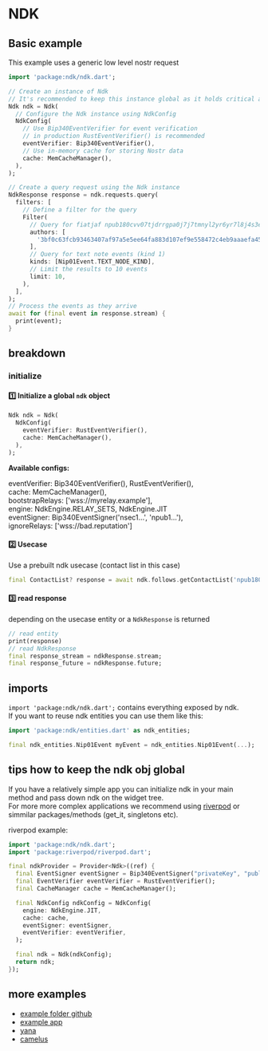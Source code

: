 # NDK

## Basic example

This example uses a generic low level nostr request

```dart
import 'package:ndk/ndk.dart';

// Create an instance of Ndk
// It's recommended to keep this instance global as it holds critical application state
Ndk ndk = Ndk(
  // Configure the Ndk instance using NdkConfig
  NdkConfig(
    // Use Bip340EventVerifier for event verification
    // in production RustEventVerifier() is recommended
    eventVerifier: Bip340EventVerifier(),
    // Use in-memory cache for storing Nostr data
    cache: MemCacheManager(),
  ),
);

// Create a query request using the Ndk instance
NdkResponse response = ndk.requests.query(
  filters: [
    // Define a filter for the query
    Filter(
      // Query for fiatjaf npub180cvv07tjdrrgpa0j7j7tmnyl2yr6yr7l8j4s3evf6u64th6gkwsyjh6w6
      authors: [
        '3bf0c63fcb93463407af97a5e5ee64fa883d107ef9e558472c4eb9aaaefa459d'
      ],
      // Query for text note events (kind 1)
      kinds: [Nip01Event.TEXT_NODE_KIND],
      // Limit the results to 10 events
      limit: 10,
    ),
  ],
);
// Process the events as they arrive
await for (final event in response.stream) {
  print(event);
}
```

## breakdown

### initialize

#### 1️⃣ Initialize a global `ndk` object

```dart
Ndk ndk = Ndk(
  NdkConfig(
    eventVerifier: RustEventVerifier(),
    cache: MemCacheManager(),
  ),
);
```

**Available configs:**

eventVerifier: Bip340EventVerifier(), RustEventVerifier(), \
cache: MemCacheManager(), \
bootstrapRelays: ['wss://myrelay.example'], \
engine: NdkEngine.RELAY_SETS, NdkEngine.JIT \
eventSigner: Bip340EventSigner('nsec1...', 'npub1...'), \
ignoreRelays: ['wss://bad.reputation']

#### 2️⃣ Usecase

Use a prebuilt ndk usecase (contact list in this case)

```dart
final ContactList? response = await ndk.follows.getContactList('npub180cvv07tjdrrgpa0j7j7tmnyl2yr6yr7l8j4s3evf6u64th6gkwsyjh6w6');
```

#### 3️⃣ read response

depending on the usecase entity or a `NdkResponse` is returned

```dart
// read entity
print(response)
// read NdkResponse
final response_stream = ndkResponse.stream;
final response_future = ndkResponse.future;
```

## imports

`import 'package:ndk/ndk.dart';` contains everything exposed by ndk.\
If you want to reuse ndk entities you can use them like this:

```dart
import 'package:ndk/entities.dart' as ndk_entities;

final ndk_entities.Nip01Event myEvent = ndk_entities.Nip01Event(...);
```

## tips how to keep the ndk obj global

If you have a relatively simple app you can initialize ndk in your main method and pass down ndk on the widget tree.\
For more more complex applications we recommend using [riverpod](<[test](https://pub.dev/packages/riverpod)>) or simmilar packages/methods (get_it, singletons etc).

riverpod example:

```dart
import 'package:ndk/ndk.dart';
import 'package:riverpod/riverpod.dart';

final ndkProvider = Provider<Ndk>((ref) {
  final EventSigner eventSigner = Bip340EventSigner("privateKey", "publicKey");
  final EventVerifier eventVerifier = RustEventVerifier();
  final CacheManager cache = MemCacheManager();

  final NdkConfig ndkConfig = NdkConfig(
    engine: NdkEngine.JIT,
    cache: cache,
    eventSigner: eventSigner,
    eventVerifier: eventVerifier,
  );

  final ndk = Ndk(ndkConfig);
  return ndk;
});
```

## more examples

- [example folder github](https://github.com/relaystr/dart_ndk/tree/master/example)
- [example app](<[examp](https://github.com/relaystr/dart_ndk/tree/master/sample-app)>)
- [yana](https://github.com/frnandu/yana)
- [camelus](https://github.com/leo-lox/camelus)
